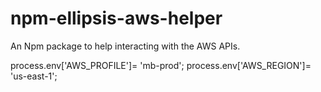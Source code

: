 # npm-ellipsis-aws-helper
An Npm package to help interacting with the AWS APIs.



process.env['AWS_PROFILE']= 'mb-prod';
process.env['AWS_REGION']= 'us-east-1';
